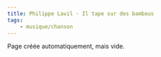 ```yaml
---
title: Philippe Lavil - Il tape sur des bambous
tags:
    - musique/chanson
---
```


Page créée automatiquement, mais vide.

